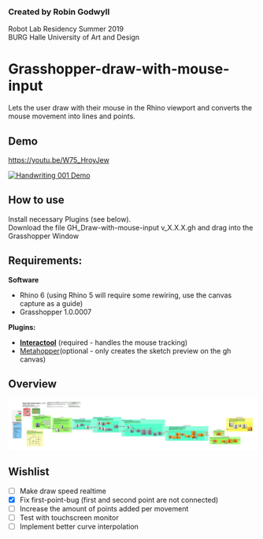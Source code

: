 ### Created by Robin Godwyll   
Robot Lab Residency Summer 2019  
BURG Halle University of Art and Design 


# Grasshopper-draw-with-mouse-input
Lets the user draw with their mouse in the Rhino viewport and converts the mouse movement into lines and points.

## Demo

https://youtu.be/W75_HroyJew

[![Handwriting 001 Demo](http://img.youtube.com/vi/W75_HroyJew/0.jpg)](http://www.youtube.com/watch?v=W75_HroyJew)

## How to use

Install necessary Plugins (see below).   
Download the file GH_Draw-with-mouse-input v_X.X.X.gh and drag into the Grasshopper Window

## Requirements:
**Software**

- Rhino 6 (using Rhino 5 will require some rewiring, use the canvas capture as a guide)
- Grasshopper 1.0.0007

**Plugins:**

- [**Interactool**](https://www.food4rhino.com/app/interactool) (required - handles the mouse tracking)
- [Metahopper](https://www.food4rhino.com/app/metahopper)(optional - only creates the sketch preview on the gh canvas)

## Overview

![Grasshopper mouse Handwriting 001 overview](https://raw.githubusercontent.com/boundlessmaking/Grasshopper-draw-with-mouse-input/master/GH_Draw-with-mouse-input%20v_1.0.1_Canvas_alpha.png)


## Wishlist

- [ ] Make draw speed realtime
- [x] Fix first-point-bug (first and second point are not connected)
- [ ] Increase the amount of points added per movement
- [ ] Test with touchscreen monitor
- [ ] Implement better curve interpolation 
